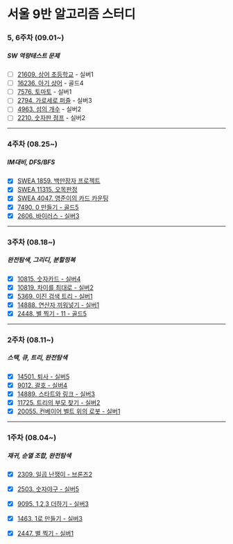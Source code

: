 # 서울 9반 알고리즘 스터디


### 5, 6주차 (09.01~)
##### SW 역량테스트 문제
- [ ] [21609. 상어 초등학교](https://www.acmicpc.net/problem/21608) - 실버1
- [ ] [16236. 아기 상어](https://www.acmicpc.net/problem/16236) - 골드4
- [ ] [7576. 토마토](https://www.acmicpc.net/problem/7576) - 실버1
- [ ] [2794. 가로세로 퍼즐](acmicpc.net/problem/2784) - 실버3
- [ ] [4963. 섬의 개수](https://www.acmicpc.net/problem/4963) - 실버2
- [ ] [2210. 숫자판 점프](https://www.acmicpc.net/problem/2210) - 실버2

------------------

### 4주차 (08.25~)
##### IM대비, DFS/BFS
- [X] [SWEA 1859. 백만장자 프로젝트](https://swexpertacademy.com/main/code/problem/problemDetail.do?contestProbId=AV5LrsUaDxcDFAXc&categoryId=AV5LrsUaDxcDFAXc&categoryType=CODE&problemTitle=1859&orderBy=FIRST_REG_DATETIME&selectCodeLang=ALL&select-1=&pageSize=10&pageIndex=1&&&&&&&&&)
- [X] [SWEA 11315. 오목판정](https://swexpertacademy.com/main/code/problem/problemDetail.do?contestProbId=AXaSUPYqPYMDFASQ&categoryId=AXaSUPYqPYMDFASQ&categoryType=CODE&problemTitle=1315&orderBy=FIRST_REG_DATETIME&selectCodeLang=ALL&select-1=&pageSize=10&pageIndex=1)
- [X] [SWEA 4047. 영준이의 카드 카운팅](https://swexpertacademy.com/main/code/problem/problemDetail.do?contestProbId=AWIsY84KEPMDFAWN&categoryId=AWIsY84KEPMDFAWN&categoryType=CODE&problemTitle=4047&orderBy=FIRST_REG_DATETIME&selectCodeLang=ALL&select-1=&pageSize=10&pageIndex=1)
- [X] [7490. 0 만들기 - 골드5](https://www.acmicpc.net/problem/7490)
- [X] [2606. 바이러스 - 실버3](https://www.acmicpc.net/problem/2606)
------------------

### 3주차 (08.18~)
##### 완전탐색, 그리디, 분할정복
- [X] [10815. 숫자카드 - 실버4](https://www.acmicpc.net/problem/10815)
- [X] [10819. 차이를 최대로 - 실버2](https://www.acmicpc.net/problem/10819)
- [X] [5369. 이진 검색 트리 - 실버1](https://www.acmicpc.net/problem/5639)
- [X] [14888. 연산자 끼워넣기 - 실버1](https://www.acmicpc.net/problem/14888)
- [X] [2448. 별 찍기 - 11 - 골드5](https://www.acmicpc.net/problem/2448)

------------------

### 2주차 (08.11~)
##### 스택, 큐, 트리, 완전탐색
- [X] [14501. 퇴사 - 실버5](https://www.acmicpc.net/problem/14501)
- [X] [9012. 괄호 - 실버4](https://www.acmicpc.net/problem/9012)
- [X] [14889. 스타트와 링크 - 실버3](https://www.acmicpc.net/problem/14889)
- [X] [11725. 트리의 부모 찾기 - 실버2](https://www.acmicpc.net/problem/11725)
- [X] [20055. 컨베이어 벨트 위의 로봇 - 실버1](https://www.acmicpc.net/problem/20055)

------------------

### 1주차 (08.04~)
##### 재귀, 순열 조합, 완전탐색
- [X] [2309. 일곱 난쟁이 - 브론즈2](https://www.acmicpc.net/problem/2309)
- [X] [2503. 숫자야구 - 실버5](https://www.acmicpc.net/problem/2309)
- [X] [9095. 1,2,3 더하기 - 실버3](https://www.acmicpc.net/problem/9095)
- [X] [1463. 1로 만들기 - 실버3](https://www.acmicpc.net/problem/1463)
- [X] [2447. 별 찍기 - 실버1](https://www.acmicpc.net/problem/2447)


